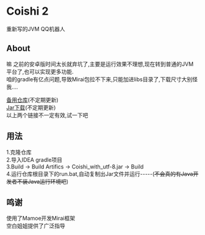 # Coishi 2
重新写的JVM QQ机器人  
## About
嘛 之前的安卓版时间太长就弃坑了,主要是运行效果不理想,现在转到普通的JVM平台了,也可以实现更多功能.  
咱的gradle有亿点问题,导致Mirai包拉不下来,只能加进libs目录了,下载尺寸大别怪我....  

 [备用仓库](http://www.tonyn.cn/git/Coishi-2)(不定期更新)  
 [Jar下载](http://www.tonyn.cn/download/Coishi_with_utf-8.jar)(不定期更新)  
以上两个链接不一定有效,试一下吧
## 用法
1.克隆仓库  
2.导入IDEA gradle项目  
3.Build -> Build Artifics -> Coishi_with_utf-8.jar -> Build  
4.运行仓库根目录下的run.bat,自动复制出Jar文件并运行-----(~~不会真的有Java开发者不装Java运行环境吧~~)  
## 鸣谢
使用了Mamoe开发Mirai框架  
空白姐姐提供了广泛指导  
